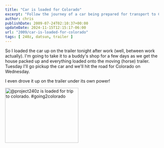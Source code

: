 ```yaml
---
title: "Car is loaded for Colorado"
excerpt: "Follow the journey of a car being prepared for transport to Colorado, highlighting the packing process and road trip planning."
author: chris
publishDate: 2009-07-24T02:10:37+00:00
updateDate: 2024-11-15T12:15:17-06:00
url: "2009/car-is-loaded-for-colorado"
tags: [ 240z, datsun, trailer ]
---
```


So I loaded the car up on the trailer tonight after work (well, between work actually). I'm going to take it to a buddy's shop for a few days as we get the house packed up and everything loaded onto the moving (horse) trailer. Tuesday I'll go pickup the car and we'll hit the road for Colorado on Wednesday. 

I even drove it up on the trailer under its own power!

<a href="https://www.flickr.com/photos/chammond/3749868081/"><img alt="@project240z is loaded for trip to colorado. #going2colorado" src="https://farm3.static.flickr.com/2454/3749868081_c4bd798642_m.jpg" width="240" height="180" /></a>


